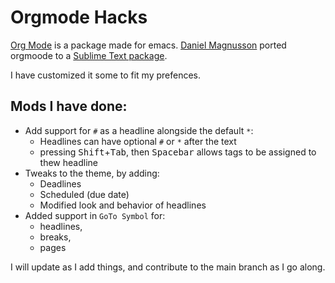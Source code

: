 # Orgmode Hacks

[Org Mode][OM] is a package made for emacs. [Daniel Magnusson][dm] ported orgmoode to a [Sublime Text package][stp].

I have customized it some to fit my prefences.

## Mods I have done:

- Add support for `#` as a headline alongside the default `*`:
  - Headlines can have optional `#` or `*` after the text
  - pressing <kbd>Shift</kbd>+<kbd>Tab</kbd>, then <kbd>Spacebar</kbd> allows tags to be assigned to thew headline
- Tweaks to the theme, by adding:
  - Deadlines
  - Scheduled (due date)
  - Modified look and behavior of headlines
- Added support in `GoTo Symbol` for:
  - headlines, 
  - breaks, 
  - pages

I will update as I add things, and contribute to the main branch as I go along.

[OM]:http://orgmode.org/
[dm]:https://github.com/danielmagnussons/
[stp]:https://github.com/danielmagnussons/orgmode
